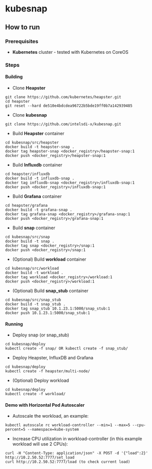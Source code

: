 # kubesnap

## How to run

### Prerequisites

- **Kubernetes** cluster - tested with Kubernetes on CoreOS

### Steps

#### Building

- Clone **Heapster**
```
git clone https://github.com/kubernetes/heapster.git
cd heapster
git reset --hard de510e4bdcdea96722b5bde19ff0b7a142939485
```

- Clone **kubesnap**
```
git clone https://github.com/intelsdi-x/kubesnap.git
```

- Build **Heapster** container
```
cd kubesnap/src/heapster
docker build -t heapster-snap .
docker tag heapster-snap <docker_registry>/heapster-snap:1
docker push <docker_registry>/heapster-snap:1
```

- Build **Influxdb** container
```
cd heapster/influxdb
docker build -t influxdb-snap .
docker tag influxdb-snap <docker_registry>/influxdb-snap:1
docker push <docker_registry>/influxdb-snap:1
```

- Build **Grafana** container
```
cd heapster/grafana
docker build -t grafana-snap .
docker tag grafana-snap <docker_registry>/grafana-snap:1
docker push <docker_registry>/grafana-snap:1
```

- Build **snap** container
```
cd kubesnap/src/snap
docker build -t snap .
docker tag snap <docker_registry>/snap:1
docker push <docker_registry>/snap:1
```

- (Optional) Build **workload** container
```
cd kubesnap/src/workload
docker build -t workload .
docker tag workload <docker_registry>/workload:1
docker push <docker_registry>/workload:1
```

- (Optional) Build **snap_stub** container
```
cd kubesnap/src/snap_stub
docker build -t snap_stub .
docker tag snap_stub 10.1.23.1:5000/snap_stub:1
docker push 10.1.23.1:5000/snap_stub:1
```

#### Running

- Deploy snap (or snap_stub)
```
cd kubesnap/deploy
kubectl create -f snap/ OR kubectl create -f snap_stub/
```

- Deploy Heapster, InfluxDB and Grafana
```
cd kubesnap/deploy
kubectl create -f heapster/multi-node/
```

- (Optional) Deploy workload
```
cd kubesnap/deploy
kubectl create -f workload/
```

#### Demo with Horizontal Pod Autoscaler 

- Autoscale the workload, an example:
```
kubectl autoscale rc workload-controller --min=1 --max=5 --cpu-percent=5 --namespace=kube-system
```

- Increase CPU utilization in workload-controller (in this example workload will use 2 CPUs):
```
curl -H "Content-Type: application/json" -X POST -d '{"load":2}' http://10.2.50.52:7777/set_load
curl http://10.2.50.52:7777/load (to check current load)
```
